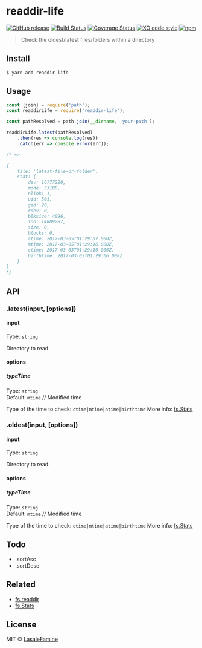 # readdir-life
[![GitHub release](https://img.shields.io/github/release/LasaleFamine/readdir-life.svg?style=flat-square)](https://github.com/LasaleFamine/readdir-life)
[![Build Status](https://travis-ci.org/LasaleFamine/readdir-life.svg?branch=master&style=flat-square)](https://travis-ci.org/LasaleFamine/readdir-life)
[![Coverage Status](https://coveralls.io/repos/github/LasaleFamine/readdir-life/badge.svg?branch=master)](https://coveralls.io/github/LasaleFamine/readdir-life?branch=master)
[![XO code style](https://img.shields.io/badge/code_style-XO-5ed9c7.svg?style=flat-square)](https://github.com/LasaleFamine/readdir-life)
[![npm](https://img.shields.io/npm/dt/readdir-life.svg?style=flat-square)](https://github.com/LasaleFamine/readdir-life)

> Check the oldest/latest files/folders within a directory



## Install

```
$ yarn add readdir-life
```

## Usage

```js
const {join} = require('path');
const readdirLife = require('readdir-life');

const pathResolved = path.join(__dirname, 'your-path');

readdirLife.latest(pathResolved)
	.then(res => console.log(res))
	.catch(err => console.error(err));

/* =>

{
	file: 'latest-file-or-folder',
	stat: {
		dev: 16777220,
		mode: 33188,
		nlink: 1,
		uid: 501,
		gid: 20,
		rdev: 0,
		blksize: 4096,
		ino: 14889287,
		size: 0,
		blocks: 0,
		atime: 2017-03-05T01:29:07.000Z,
		mtime: 2017-03-05T01:29:16.000Z,
		ctime: 2017-03-05T01:29:16.000Z,
		birthtime: 2017-03-05T01:29:06.000Z
	}
}
*/
```


## API

### .latest(input, [options])

#### input

Type: `string`

Directory to read.

#### options

##### typeTime

Type: `string`<br>
Default: `mtime` // Modified time

Type of the time to check: `ctime|mtime|atime|birthtime`
More info: [fs.Stats](https://nodejs.org/api/fs.html#fs_class_fs_stats)

### .oldest(input, [options])

#### input

Type: `string`

Directory to read.

#### options

##### typeTime

Type: `string`<br>
Default: `mtime` // Modified time

Type of the time to check: `ctime|mtime|atime|birthtime`
More info: [fs.Stats](https://nodejs.org/api/fs.html#fs_class_fs_stats)

## Todo

- .sortAsc
- .sortDesc

## Related
- [fs.readdir](https://nodejs.org/api/fs.html#fs_fs_readdir_path_options_callback)
- [fs.Stats](https://nodejs.org/api/fs.html#fs_class_fs_stats)

## License

MIT © [LasaleFamine](https://godev.space)
